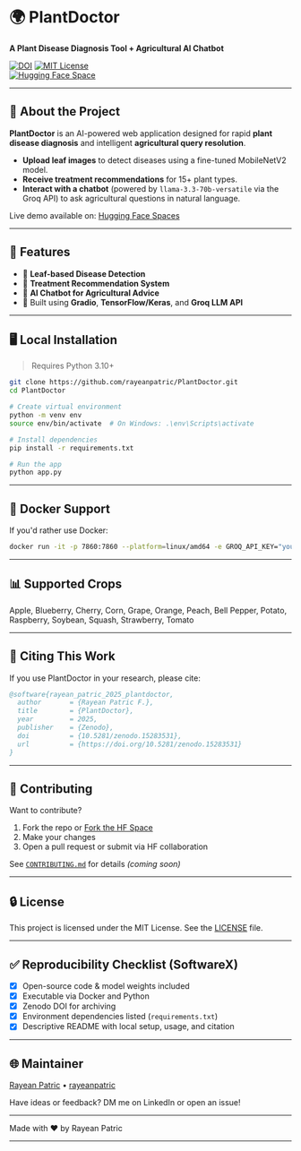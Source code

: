 # 🌍 PlantDoctor

**A Plant Disease Diagnosis Tool + Agricultural AI Chatbot**

[![DOI](https://zenodo.org/badge/DOI/10.5281/zenodo.15283721.svg)](https://doi.org/10.5281/zenodo.15283721)
[![MIT License](https://img.shields.io/badge/License-MIT-blue.svg)](LICENSE)  
[![Hugging Face Space](https://img.shields.io/badge/🤗%20HuggingFace-Space-orange)](https://huggingface.co/spaces/rayeanpatric/PlantDoctor)

---

## 🧠 About the Project

**PlantDoctor** is an AI-powered web application designed for rapid **plant disease diagnosis** and intelligent **agricultural query resolution**.

- **Upload leaf images** to detect diseases using a fine-tuned MobileNetV2 model.
- **Receive treatment recommendations** for 15+ plant types.
- **Interact with a chatbot** (powered by `llama-3.3-70b-versatile` via the Groq API) to ask agricultural questions in natural language.

Live demo available on: [Hugging Face Spaces](https://huggingface.co/spaces/rayeanpatric/PlantDoctor)

---

## 🚀 Features

- 🌿 **Leaf-based Disease Detection**
- 💊 **Treatment Recommendation System**
- 🤖 **AI Chatbot for Agricultural Advice**
- 🧪 Built using **Gradio**, **TensorFlow/Keras**, and **Groq LLM API**

---

## 🖥️ Local Installation

> Requires Python 3.10+

```bash
git clone https://github.com/rayeanpatric/PlantDoctor.git
cd PlantDoctor

# Create virtual environment
python -m venv env
source env/bin/activate  # On Windows: .\env\Scripts\activate

# Install dependencies
pip install -r requirements.txt

# Run the app
python app.py
```

---

## 🐳 Docker Support

If you'd rather use Docker:

```bash
docker run -it -p 7860:7860 --platform=linux/amd64 -e GROQ_API_KEY="your_value_here" -e OPENWEATHER_API_KEY="your_value_here" registry.hf.space/rayeanpatric-plantdoctor:latest python app.py
```

---

## 📊 Supported Crops

Apple, Blueberry, Cherry, Corn, Grape, Orange, Peach, Bell Pepper, Potato, Raspberry, Soybean, Squash, Strawberry, Tomato

---

## 💬 Citing This Work

If you use PlantDoctor in your research, please cite:

```bibtex
@software{rayean_patric_2025_plantdoctor,
  author       = {Rayean Patric F.},
  title        = {PlantDoctor},
  year         = 2025,
  publisher    = {Zenodo},
  doi          = {10.5281/zenodo.15283531},
  url          = {https://doi.org/10.5281/zenodo.15283531}
}
```

---

## 🤝 Contributing

Want to contribute?

1. Fork the repo or [Fork the HF Space](https://huggingface.co/spaces/rayeanpatric/PlantDoctor)
2. Make your changes
3. Open a pull request or submit via HF collaboration

See [`CONTRIBUTING.md`](CONTRIBUTING.md) for details *(coming soon)*

---

## 🔒 License

This project is licensed under the MIT License. See the [LICENSE](LICENSE) file.

---

## ✅ Reproducibility Checklist (SoftwareX)

- [x] Open-source code & model weights included
- [x] Executable via Docker and Python
- [x] Zenodo DOI for archiving
- [x] Environment dependencies listed (`requirements.txt`)
- [x] Descriptive README with local setup, usage, and citation

---

## 🌐 Maintainer

[Rayean Patric](https://www.linkedin.com/in/rayeanpatric) • [rayeanpatric](https://github.com/rayeanpatric)

Have ideas or feedback? DM me on LinkedIn or open an issue!

---

Made with ❤️ by Rayean Patric

---
